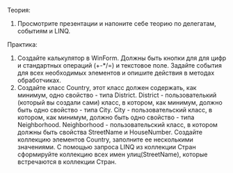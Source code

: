 Теория:
1. Просмотрите презентации и напоните себе теорию по делегатам, событиям и LINQ.

Практика:
1. Создайте калькулятор в WinForm. Должны быть кнопки для для цифр и стандартных операций (+-*/=) и текстовое поле. Задайте события для всех необходимых элементов и опишите действия в методах обработчиках.
2. Создайте класс Country, этот класс должен содержать, как минимум, одно свойство - типа District.
District - пользователький (который вы создали сами) класс, в котором, как минимум, должно быть одно свойство - типа City.
City - пользовательский класс, в котором, как минимум, должно быть одно свойство - типа Neighborhood.
Neighborhood - пользовательский класс, в котором должны быть свойства StreetName и HouseNumber.
Создайте коллекцию элементов Country, заполните ее несколькими значениями.
С помощью запроса LINQ из коллекции Стран сформируйте коллекцию всех имен улиц(StreetName), которые встречаются в коллекции Стран.